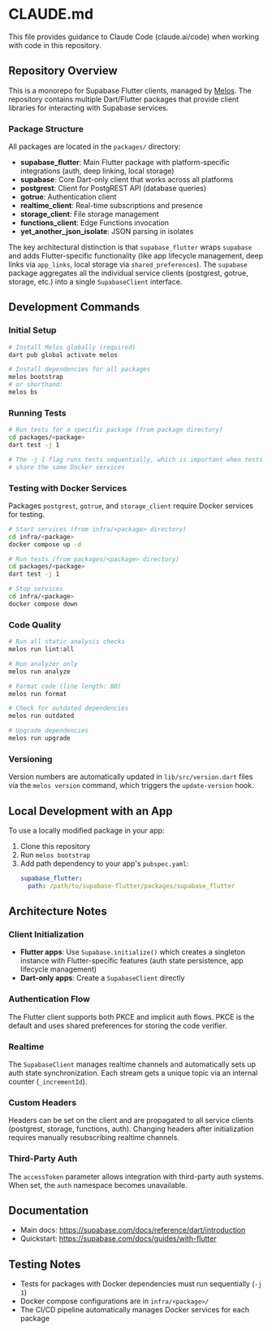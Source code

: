 # CLAUDE.md

This file provides guidance to Claude Code (claude.ai/code) when working with code in this repository.

## Repository Overview

This is a monorepo for Supabase Flutter clients, managed by [Melos](https://melos.invertase.dev/). The repository contains multiple Dart/Flutter packages that provide client libraries for interacting with Supabase services.

### Package Structure

All packages are located in the `packages/` directory:

- **supabase_flutter**: Main Flutter package with platform-specific integrations (auth, deep linking, local storage)
- **supabase**: Core Dart-only client that works across all platforms
- **postgrest**: Client for PostgREST API (database queries)
- **gotrue**: Authentication client
- **realtime_client**: Real-time subscriptions and presence
- **storage_client**: File storage management
- **functions_client**: Edge Functions invocation
- **yet_another_json_isolate**: JSON parsing in isolates

The key architectural distinction is that `supabase_flutter` wraps `supabase` and adds Flutter-specific functionality (like app lifecycle management, deep links via `app_links`, local storage via `shared_preferences`). The `supabase` package aggregates all the individual service clients (postgrest, gotrue, storage, etc.) into a single `SupabaseClient` interface.

## Development Commands

### Initial Setup

```bash
# Install Melos globally (required)
dart pub global activate melos

# Install dependencies for all packages
melos bootstrap
# or shorthand:
melos bs
```

### Running Tests

```bash
# Run tests for a specific package (from package directory)
cd packages/<package>
dart test -j 1

# The -j 1 flag runs tests sequentially, which is important when tests
# share the same Docker services
```

### Testing with Docker Services

Packages `postgrest`, `gotrue`, and `storage_client` require Docker services for testing.

```bash
# Start services (from infra/<package> directory)
cd infra/<package>
docker compose up -d

# Run tests (from packages/<package> directory)
cd packages/<package>
dart test -j 1

# Stop services
cd infra/<package>
docker compose down
```

### Code Quality

```bash
# Run all static analysis checks
melos run lint:all

# Run analyzer only
melos run analyze

# Format code (line length: 80)
melos run format

# Check for outdated dependencies
melos run outdated

# Upgrade dependencies
melos run upgrade
```

### Versioning

Version numbers are automatically updated in `lib/src/version.dart` files via the `melos version` command, which triggers the `update-version` hook.

## Local Development with an App

To use a locally modified package in your app:

1. Clone this repository
2. Run `melos bootstrap`
3. Add path dependency to your app's `pubspec.yaml`:
   ```yaml
   supabase_flutter:
     path: /path/to/supabase-flutter/packages/supabase_flutter
   ```

## Architecture Notes

### Client Initialization

- **Flutter apps**: Use `Supabase.initialize()` which creates a singleton instance with Flutter-specific features (auth state persistence, app lifecycle management)
- **Dart-only apps**: Create a `SupabaseClient` directly

### Authentication Flow

The Flutter client supports both PKCE and implicit auth flows. PKCE is the default and uses shared preferences for storing the code verifier.

### Realtime

The `SupabaseClient` manages realtime channels and automatically sets up auth state synchronization. Each stream gets a unique topic via an internal counter (`_incrementId`).

### Custom Headers

Headers can be set on the client and are propagated to all service clients (postgrest, storage, functions, auth). Changing headers after initialization requires manually resubscribing realtime channels.

### Third-Party Auth

The `accessToken` parameter allows integration with third-party auth systems. When set, the `auth` namespace becomes unavailable.

## Documentation

- Main docs: https://supabase.com/docs/reference/dart/introduction
- Quickstart: https://supabase.com/docs/guides/with-flutter

## Testing Notes

- Tests for packages with Docker dependencies must run sequentially (`-j 1`)
- Docker compose configurations are in `infra/<package>/`
- The CI/CD pipeline automatically manages Docker services for each package
